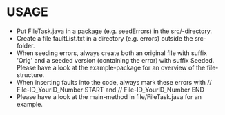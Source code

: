 # USAGE

- Put FileTask.java in a package (e.g. seedErrors) in the src/-directory. 
- Create a file faultList.txt in a directory (e.g. errors) outside the src-folder. 
- When seeding errors, always create both an original file with suffix 'Orig' and a seeded version (containing the error) with suffix Seeded. 
Please have a look at the example-package for an overview of the file-structure.
- When inserting faults into the code, always mark these errors with // File-ID_YourID_Number START and // File-ID_YourID_Number END
- Please have a look at the main-method in file/FileTask.java for an example.
